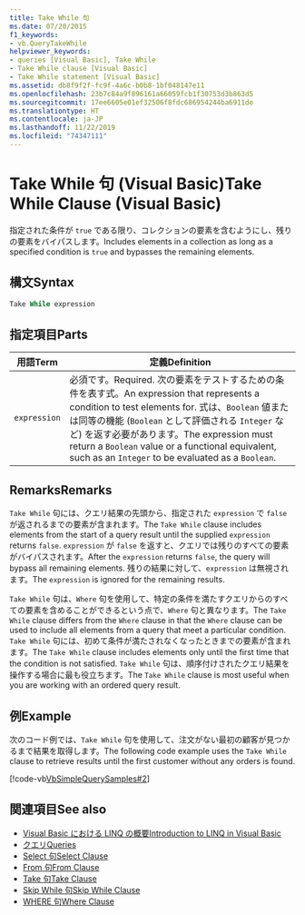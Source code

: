 ```yaml
---
title: Take While 句
ms.date: 07/20/2015
f1_keywords:
- vb.QueryTakeWhile
helpviewer_keywords:
- queries [Visual Basic], Take While
- Take While clause [Visual Basic]
- Take While statement [Visual Basic]
ms.assetid: db8f9f2f-fc9f-4a6c-b0b8-1bf048147e11
ms.openlocfilehash: 23b7c84a9f896161a66059fcb1f30753d3b863d5
ms.sourcegitcommit: 17ee6605e01ef32506f8fdc686954244ba6911de
ms.translationtype: HT
ms.contentlocale: ja-JP
ms.lasthandoff: 11/22/2019
ms.locfileid: "74347111"
---
```

# <a name="take-while-clause-visual-basic"></a><span data-ttu-id="8577d-102">Take While 句 (Visual Basic)</span><span class="sxs-lookup"><span data-stu-id="8577d-102">Take While Clause (Visual Basic)</span></span>
<span data-ttu-id="8577d-103">指定された条件が `true` である限り、コレクションの要素を含むようにし、残りの要素をバイパスします。</span><span class="sxs-lookup"><span data-stu-id="8577d-103">Includes elements in a collection as long as a specified condition is `true` and bypasses the remaining elements.</span></span>  
  
## <a name="syntax"></a><span data-ttu-id="8577d-104">構文</span><span class="sxs-lookup"><span data-stu-id="8577d-104">Syntax</span></span>  
  
```vb  
Take While expression  
```  
  
## <a name="parts"></a><span data-ttu-id="8577d-105">指定項目</span><span class="sxs-lookup"><span data-stu-id="8577d-105">Parts</span></span>  
  
|<span data-ttu-id="8577d-106">用語</span><span class="sxs-lookup"><span data-stu-id="8577d-106">Term</span></span>|<span data-ttu-id="8577d-107">定義</span><span class="sxs-lookup"><span data-stu-id="8577d-107">Definition</span></span>|  
|---|---|  
|`expression`|<span data-ttu-id="8577d-108">必須です。</span><span class="sxs-lookup"><span data-stu-id="8577d-108">Required.</span></span> <span data-ttu-id="8577d-109">次の要素をテストするための条件を表す式。</span><span class="sxs-lookup"><span data-stu-id="8577d-109">An expression that represents a condition to test elements for.</span></span> <span data-ttu-id="8577d-110">式は、`Boolean` 値または同等の機能 (`Boolean` として評価される `Integer` など) を返す必要があります。</span><span class="sxs-lookup"><span data-stu-id="8577d-110">The expression must return a `Boolean` value or a functional equivalent, such as an `Integer` to be evaluated as a `Boolean`.</span></span>|  
  
## <a name="remarks"></a><span data-ttu-id="8577d-111">Remarks</span><span class="sxs-lookup"><span data-stu-id="8577d-111">Remarks</span></span>  
 <span data-ttu-id="8577d-112">`Take While` 句には、クエリ結果の先頭から、指定された `expression` で `false` が返されるまでの要素が含まれます。</span><span class="sxs-lookup"><span data-stu-id="8577d-112">The `Take While` clause includes elements from the start of a query result until the supplied `expression` returns `false`.</span></span> <span data-ttu-id="8577d-113">`expression` が `false` を返すと、クエリでは残りのすべての要素がバイパスされます。</span><span class="sxs-lookup"><span data-stu-id="8577d-113">After the `expression` returns `false`, the query will bypass all remaining elements.</span></span> <span data-ttu-id="8577d-114">残りの結果に対して、`expression` は無視されます。</span><span class="sxs-lookup"><span data-stu-id="8577d-114">The `expression` is ignored for the remaining results.</span></span>  
  
 <span data-ttu-id="8577d-115">`Take While` 句は、`Where` 句を使用して、特定の条件を満たすクエリからのすべての要素を含めることができるという点で、`Where` 句と異なります。</span><span class="sxs-lookup"><span data-stu-id="8577d-115">The `Take While` clause differs from the `Where` clause in that the `Where` clause can be used to include all elements from a query that meet a particular condition.</span></span> <span data-ttu-id="8577d-116">`Take While` 句には、初めて条件が満たされなくなったときまでの要素が含まれます。</span><span class="sxs-lookup"><span data-stu-id="8577d-116">The `Take While` clause includes elements only until the first time that the condition is not satisfied.</span></span> <span data-ttu-id="8577d-117">`Take While` 句は、順序付けされたクエリ結果を操作する場合に最も役立ちます。</span><span class="sxs-lookup"><span data-stu-id="8577d-117">The `Take While` clause is most useful when you are working with an ordered query result.</span></span>  
  
## <a name="example"></a><span data-ttu-id="8577d-118">例</span><span class="sxs-lookup"><span data-stu-id="8577d-118">Example</span></span>  
 <span data-ttu-id="8577d-119">次のコード例では、`Take While` 句を使用して、注文がない最初の顧客が見つかるまで結果を取得します。</span><span class="sxs-lookup"><span data-stu-id="8577d-119">The following code example uses the `Take While` clause to retrieve results until the first customer without any orders is found.</span></span>  
  
 [!code-vb[VbSimpleQuerySamples#2](~/samples/snippets/visualbasic/VS_Snippets_VBCSharp/VbSimpleQuerySamples/VB/QuerySamples1.vb#2)]  
  
## <a name="see-also"></a><span data-ttu-id="8577d-120">関連項目</span><span class="sxs-lookup"><span data-stu-id="8577d-120">See also</span></span>

- [<span data-ttu-id="8577d-121">Visual Basic における LINQ の概要</span><span class="sxs-lookup"><span data-stu-id="8577d-121">Introduction to LINQ in Visual Basic</span></span>](../../../visual-basic/programming-guide/language-features/linq/introduction-to-linq.md)
- [<span data-ttu-id="8577d-122">クエリ</span><span class="sxs-lookup"><span data-stu-id="8577d-122">Queries</span></span>](../../../visual-basic/language-reference/queries/index.md)
- [<span data-ttu-id="8577d-123">Select 句</span><span class="sxs-lookup"><span data-stu-id="8577d-123">Select Clause</span></span>](../../../visual-basic/language-reference/queries/select-clause.md)
- [<span data-ttu-id="8577d-124">From 句</span><span class="sxs-lookup"><span data-stu-id="8577d-124">From Clause</span></span>](../../../visual-basic/language-reference/queries/from-clause.md)
- [<span data-ttu-id="8577d-125">Take 句</span><span class="sxs-lookup"><span data-stu-id="8577d-125">Take Clause</span></span>](../../../visual-basic/language-reference/queries/take-clause.md)
- [<span data-ttu-id="8577d-126">Skip While 句</span><span class="sxs-lookup"><span data-stu-id="8577d-126">Skip While Clause</span></span>](../../../visual-basic/language-reference/queries/skip-while-clause.md)
- [<span data-ttu-id="8577d-127">WHERE 句</span><span class="sxs-lookup"><span data-stu-id="8577d-127">Where Clause</span></span>](../../../visual-basic/language-reference/queries/where-clause.md)
